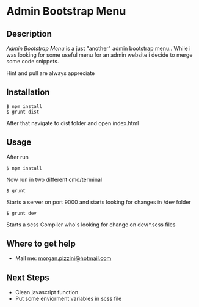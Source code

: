 # Admin Bootstrap Menu

## Description

_Admin Bootstrap Menu_ is a just "another" admin bootstrap menu..
While i was looking for some useful menu for an admin website i decide to merge some code snippets.

Hint and pull are always appreciate

## Installation

```
$ npm install
$ grunt dist
```
After that navigate to dist folder and open index.html

## Usage

After run
```
$ npm install
```
Now run in two different cmd/terminal
```
$ grunt
```
Starts a server on port 9000 and starts looking for changes in /dev folder
```
$ grunt dev
```
Starts a scss Compiler who's looking for change on dev/*.scss files

## Where to get help

* Mail me: morgan.pizzini@hotmail.com

## Next Steps

* Clean javascript function
* Put some enviorment variables in scss file
